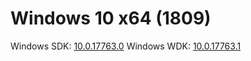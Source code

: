 # Windows 10 x64 (1809)
Windows SDK: [10.0.17763.0](https://go.microsoft.com/fwlink/p/?LinkID=2033908)
Windows WDK: [10.0.17763.1](https://go.microsoft.com/fwlink/?linkid=2026156)
